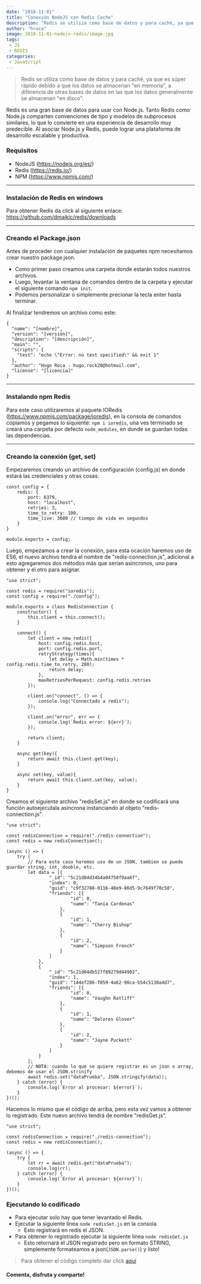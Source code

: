 ```yaml
---
date: "2018-11-01"
title: "Conexión NodeJS con Redis Cache"
description: "Redis se utiliza como base de datos y para caché, ya que es súper rápido debido a que los datos se almacenan 'en memoria', a diferencia de otras bases de datos en las que los datos generalmente se almacenan 'en disco'."
author: "hroca"
image: 2018-11-01-nodejs-redis/image.jpg
tags:
 - JS
 - REDIS
categories:
 - JavaScript
---
```

> Redis se utiliza como base de datos y para caché, ya que es súper rápido debido a que los datos se almacenan "en memoria", a diferencia de otras bases de datos en las que los datos generalmente se almacenan "en disco".

Redis es una gran base de datos para usar con Node.js. Tanto Redis como Node.js comparten convenciones de tipo y modelos de subprocesos similares, lo que lo convierte en una experiencia de desarrollo muy predecible. Al asociar Node.js y Redis, puede lograr una plataforma de desarrollo escalable y productiva.   

### Requisitos
- NodeJS (https://nodejs.org/es/)
- Redis (https://redis.io/)
- NPM (https://www.npmjs.com/)

----
### Instalación de Redis en windows
Para obtener Redis da click al siguiente enlace: https://github.com/dmajkic/redis/downloads

----
### Creando el Package.json
Antes de proceder con cualquier instalación de paquetes npm necesitamos crear nuestro package.json.

- Como primer paso creamos una carpeta donde estarán todos nuestros archivos.
- Luego, levantar la ventana de comandos dentro de la carpeta y ejecutar el siguiente comando `npm init`.
- Podemos personalizar o simplemente precionar la tecla enter hasta terminar.

Al finalizar tendremos un archivo como este:

```
{
  "name": "[nombre]",
  "version": "[versión]",
  "description": "[descripción]",
  "main": "",
  "scripts": {
    "test": "echo \"Error: no test specified\" && exit 1"
  },
  "author": "Hugo Roca - hugo.rock20@hotmail.com",
  "license": "[licencia]"
}
```

----
### Instalando npm Redis
Para este caso utilizaremos al paquete IORedis (https://www.npmjs.com/package/ioredis), en la consola de comandos copiamos y pegamos lo siquiente: `npm i ioredis`, una ves terminado se creará una carpeta por defecto `node_modules`, en donde se guardan todas las dependencias.

----
### Creando la conexión (get, set)
Empezaremos creando un archivo de configuración (config.js) en donde estará las credenciales y otras cosas:

```
const config = {
    redis: {
        port: 6379,
        host: "localhost",
        retries: 3,
        time_to_retry: 100,
        time_live: 3600 // tiempo de vida en segundos
    }
}

module.exports = config;
```

Luego, empezamos a crear la conexión, para esta ocación haremos uso de ES6, el nuevo archivo tendra el nombre de "redis-connection.js", adicional a esto agregaremos dos métodos más que serían asincronos, uno para obtener y el otro para asignar.

```
"use strict";

const redis = require("ioredis");
const config = require("./config");

module.exports = class RedisConnection {
    constructor() {
        this.client = this.connect();
    }

    connect() {
        let client = new redis({
            host: config.redis.host,
            port: config.redis.port,
            retryStrategy(times){
                let delay = Math.min(times * config.redis.time_to_retry, 200);
                return delay;
            },
            maxRetriesPerRequest: config.redis.retries
        });

        client.on("connect", () => {
            console.log("Connectado a redis");
        });

        client.on("error", err => {
            console.log(`Redis error: ${err}`);
        });

        return client;
    }

    async get(key){
        return await this.client.get(key);
    }

    async set(key, value){
        return await this.client.set(key, value);
    }
}
```

Creamos el siguiente archivo "redisSet.js" en donde se codificará una función autoejecutala asincrona instanciando al objeto "redis-connection.js".

```
"use strict";

const redisConnection = require("./redis-connection");
const redis = new redisConnection();

(async () => {
    try {
        // Para este caso haremos uso de un JSON, tambien se puede guardar string, int, double, etc.
        let data = [{
                "_id": "5c21d04d34b4a04750f9aa6f",
                "index": 0,
                "guid": "c9f32788-0116-48e9-86d5-9c7649f70c58",
                "friends": [{
                        "id": 0,
                        "name": "Tania Cardenas"
                    },
                    {
                        "id": 1,
                        "name": "Cherry Bishop"
                    },
                    {
                        "id": 2,
                        "name": "Simpson French"
                    }
                ]
            },
            {
                "_id": "5c21d04db527f89279d44902",
                "index": 1,
                "guid": "144ef286-f059-4a62-98ca-b54c5130a4d7",
                "friends": [{
                        "id": 0,
                        "name": "Vaughn Ratliff"
                    },
                    {
                        "id": 1,
                        "name": "Delores Glover"
                    },
                    {
                        "id": 2,
                        "name": "Jayne Puckett"
                    }
                ]
            }
        ];
        // NOTA: cuando lo que se quiere registrar es un json o array, debemos de usar el JSON.strinify 
        await redis.set("dataPrueba", JSON.stringify(data));
    } catch (error) {
        console.log(`Error al procesar: ${error}`);
    }
})();
```

Hacemos lo mismo que el código de arriba, pero esta vez vamos a obtener lo registrado. Este nuevo archivo tendrá de nombre "redisGet.js".

```
"use strict";

const redisConnection = require("./redis-connection");
const redis = new redisConnection();

(async () => {
    try {
        let rr = await redis.get("dataPrueba");
        console.log(rr);
    } catch (error) {
        console.log(`Error al procesar: ${error}`);
    }
})();
```

### Ejecutando lo codificado
- Para ejecutar solo hay que tener levantado el Redis.
- Ejecutar la siguiente línea `node redisSet.js` en la consola
    - Esto registrará en redis el JSON.
- Para obtener lo registrado ejecutar la siguiente línea `node redisGet.js`
    - Esto retornará el JSON registrado pero en formato STRING, simplemente formateamos a json(`JSON.parse()`) y listo!

> Para obtener el código completo dar click [aquí](https://github.com/PORTAFOLIO-PROYECTOS/NODE_JS_REDIS_CACHE/archive/master.zip)
#### Comenta, disfruta y comparte! 